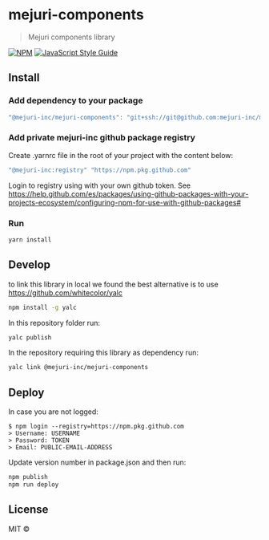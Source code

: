 # mejuri-components

> Mejuri components library

[![NPM](https://img.shields.io/npm/v/mejuri-components-2.svg)](https://www.npmjs.com/package/mejuri-components-2) [![JavaScript Style Guide](https://img.shields.io/badge/code_style-standard-brightgreen.svg)](https://standardjs.com)

## Install

### Add dependency to your package
```js
"@mejuri-inc/mejuri-components": "git+ssh://git@github.com:mejuri-inc/mejuri-components.git#{branch-name}"
```

### Add private mejuri-inc github package registry
Create .yarnrc file in the root of your project with the content below:
```js
"@mejuri-inc:registry" "https://npm.pkg.github.com"
```

Login to registry using with your own github token. See https://help.github.com/es/packages/using-github-packages-with-your-projects-ecosystem/configuring-npm-for-use-with-github-packages# 

### Run 
```bash 
yarn install
```

## Develop
to link this library in local we found the best alternative is to use https://github.com/whitecolor/yalc

```bash
npm install -g yalc
```

In this repository folder run: 
```bash
yalc publish
```

In the repository requiring this library as dependency run:
```bash
yalc link @mejuri-inc/mejuri-components
```


## Deploy
In case you are not logged:
```
$ npm login --registry=https://npm.pkg.github.com
> Username: USERNAME
> Password: TOKEN
> Email: PUBLIC-EMAIL-ADDRESS
```
Update version number in package.json and then run:
```sh
npm publish
npm run deploy
```


## License

MIT © [](https://github.com/)
